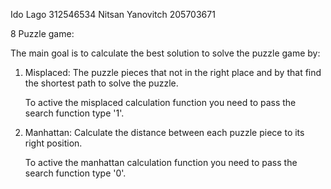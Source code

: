 Ido Lago 312546534
Nitsan Yanovitch 205703671

8 Puzzle game:

The main goal is to calculate the best solution to solve the puzzle game by:

1. Misplaced: 
    The puzzle pieces that not in the right place and by that find the shortest path to solve the puzzle.

    To active the misplaced calculation function you need to pass the search function type '1'.

2. Manhattan:
    Calculate the distance between each puzzle piece to its right position.

    To active the manhattan calculation function you need to pass the search function type '0'.